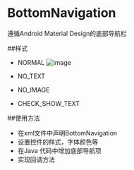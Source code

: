 # BottomNavigation
遵循Android Material Design的底部导航栏

##样式
* NORMAL
![image](https://github.com/Dikaros/BottomNavigation/screenshots/b_normal.jpg)

* NO_TEXT

* NO_IMAGE

* CHECK_SHOW_TEXT


##使用方法

* 在xml文件中声明BottomNavigation
* 设置控件的样式，字体颜色等
* 在Java 代码中增加底部导航项
* 实现回调方法


```java

```
